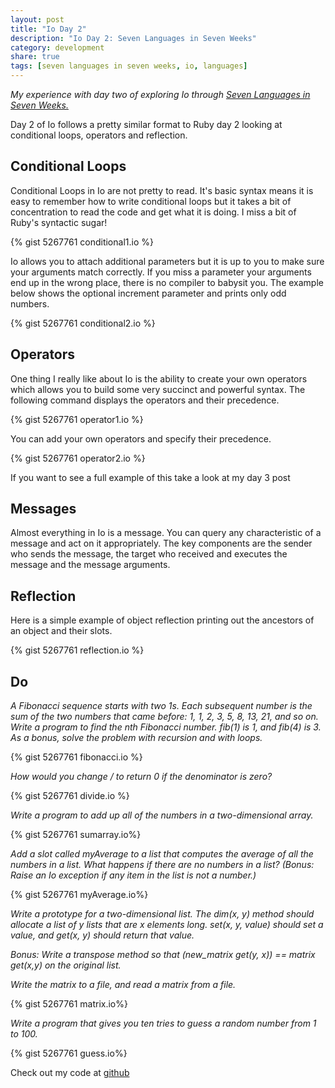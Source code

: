 ```yaml
---
layout: post
title: "Io Day 2"
description: "Io Day 2: Seven Languages in Seven Weeks"
category: development 
share: true
tags: [seven languages in seven weeks, io, languages]
---
```


*My experience with day two of exploring Io through <a href="http://pragprog.com/book/btlang/seven-languages-in-seven-weeks" target="_blank">Seven Languages in Seven Weeks.</a>*

Day 2 of Io follows a pretty similar format to Ruby day 2 looking at conditional loops, operators and reflection.

## Conditional Loops

Conditional Loops in Io are not pretty to read. It's basic syntax means it is easy to remember how to write conditional loops but it takes a bit of concentration to read the code and get what it is doing. I miss a bit of Ruby's syntactic sugar!

{% gist 5267761 conditional1.io %}

Io allows you to attach additional parameters but it is up to you to make sure your arguments match correctly. If you miss a parameter your arguments end up in the wrong place, there is no compiler to babysit you. The example below shows the optional increment parameter and prints only odd numbers.
 
{% gist 5267761 conditional2.io %}

## Operators

One thing I really like about Io is the ability to create your own operators which allows you to build some very succinct and powerful syntax. The following command displays the operators and their precedence.

{% gist 5267761 operator1.io %}

You can add your own operators and specify their precedence.

{% gist 5267761 operator2.io %}

If you want to see a full example of this take a look at my day 3 post

## Messages 

Almost everything in Io is a message. You can query any characteristic of a message and act on it appropriately. The key components are the sender who sends the message, the target who received and executes the message and the message arguments.
 
## Reflection 

Here is a simple example of object reflection printing out the ancestors of an object and their slots.

{% gist 5267761 reflection.io %}

## Do
 
*A Fibonacci sequence starts with two 1s. Each subsequent number is the sum of the two numbers that came before: 1, 1, 2, 3, 5, 8, 13, 21, and so on. Write a program to find the nth Fibonacci number. fib(1) is 1, and fib(4) is 3. As a bonus, solve the problem with recursion and with loops.*

{% gist 5267761 fibonacci.io %}

*How would you change / to return 0 if the denominator is zero?*

{% gist 5267761 divide.io %} 

*Write a program to add up all of the numbers in a two-dimensional array.*

{% gist 5267761 sumarray.io%} 

*Add a slot called myAverage to a list that computes the average of all the numbers in a list. What happens if there are no numbers in a list? (Bonus: Raise an Io exception if any item in the list is not a number.)*

{% gist 5267761 myAverage.io%} 

*Write a prototype for a two-dimensional list. The dim(x, y) method should allocate a list of y lists that are x elements long. set(x, y, value) should set a value, and get(x, y) should return that value.*

*Bonus: Write a transpose method so that (new_matrix get(y, x)) == matrix get(x,y) on the original list.* 
 
*Write the matrix to a file, and read a matrix from a file.*

{% gist 5267761 matrix.io%}  

*Write a program that gives you ten tries to guess a random number from 1 to 100.*

{% gist 5267761 guess.io%} 

Check out my code at <a href="https://github.com/heatherjc07/seven_languages_in_seven_days/tree/master/Io/Day2" target="_blank">github</a>